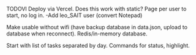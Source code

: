 TODOVI
Deploy via Vercel. Does this work with static?
Page per user to start, no log in.
-Add leo_SAIT user (convert Notepad)

Make usable without wifi (have backup database in data.json, upload to database when reconnect).
Redis/in-memory database.

Start with list of tasks separated by day.
Commands for status, highlight.